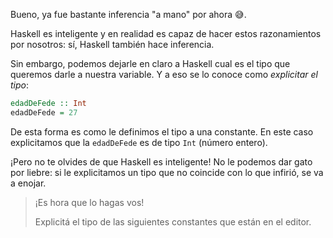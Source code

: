Bueno, ya fue bastante inferencia "a mano" por ahora :sweat_smile:.

Haskell es inteligente y en realidad es capaz de hacer estos razonamientos por nosotros: sí, Haskell también hace inferencia. 

Sin embargo, podemos dejarle en claro a Haskell cual es el tipo que queremos darle a nuestra variable. Y a eso se lo conoce como _explicitar el tipo_:

```haskell
edadDeFede :: Int
edadDeFede = 27
```

De esta forma es como le definimos el tipo a una constante. En este caso explicitamos que la `edadDeFede` es de tipo `Int` (número entero).

¡Pero no te olvides de que Haskell es inteligente! No le podemos dar gato por liebre: si le explicitamos un tipo que no coincide con lo que infirió, se va a enojar. 

> ¡Es hora que lo hagas vos!
> 
> Explicitá el tipo de las siguientes constantes que están en el editor. 